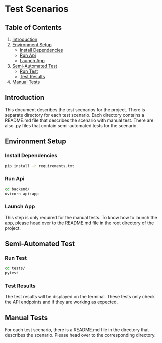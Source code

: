 # Test Scenarios


## Table of Contents
1. [Introduction](#introduction)
2. [Environment Setup](#environment-setup)
    - [Install Dependencies](#install-dependencies)
    - [Run Api](#run-api)
    - [Launch App](#launch-app)
3. [Semi-Automated Test](#semi-automated-test)
    - [Run Test](#run-test)
    - [Test Results](#test-results)
4. [Manual Tests](#manual-tests)


## Introduction
This document describes the test scenarios for the project. There is separate directory for each test scenario.
Each directory contains a README.md file that describes the scenario with manual test. There are also .py files that
contain semi-automated tests for the scenario. 

## Environment Setup
### Install Dependencies
```bash
pip install -r requirements.txt
```
### Run Api
```bash
cd backend/
uvicorn api:app
```
### Launch App
This step is only required for the manual tests. To know how to launch the app, please head over to the README.md file
in the root directory of the project.

## Semi-Automated Test
### Run Test
```bash
cd tests/
pytest
```
### Test Results
The test results will be displayed on the terminal. These tests only check the API endpoints and if they are working as
expected. 

## Manual Tests
For each test scenario, there is a README.md file in the directory that describes the scenario. Please head over to the
corresponding directory.
